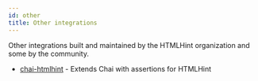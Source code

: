 ```yaml
---
id: other
title: Other integrations
---
```


Other integrations built and maintained by the HTMLHint organization and some by the community.

- [chai-htmlhint](https://github.com/htmlhint/chai-htmlhint) - Extends Chai with assertions for HTMLHint

